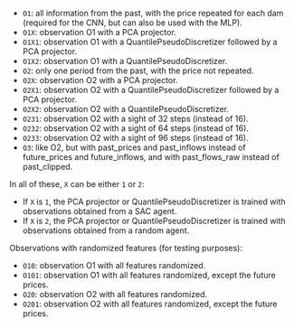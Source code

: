 - `O1`: all information from the past, with the price repeated for each dam
(required for the CNN, but can also be used with the MLP).
- `O1X`: observation O1 with a PCA projector.
- `O1X1`: observation O1 with a QuantilePseudoDiscretizer followed by a PCA projector.
- `O1X2`: observation O1 with a QuantilePseudoDiscretizer.
- `O2`: only one period from the past, with the price not repeated.
- `O2X`: observation O2 with a PCA projector.
- `O2X1`: observation O2 with a QuantilePseudoDiscretizer followed by a PCA projector.
- `O2X2`: observation O2 with a QuantilePseudoDiscretizer.
- `O231`: observation O2 with a sight of 32 steps (instead of 16).
- `O232`: observation O2 with a sight of 64 steps (instead of 16).
- `O233`: observation O2 with a sight of 96 steps (instead of 16).
- `O3`: like O2, but with past_prices and past_inflows instead of future_prices and future_inflows,
and with past_flows_raw instead of past_clipped.

In all of these, `X` can be either `1` or `2`:
- If `X` is `1`, the PCA projector or QuantilePseudoDiscretizer is trained with observations obtained from a SAC agent.
- If `X` is `2`, the PCA projector or QuantilePseudoDiscretizer is trained with observations obtained from a random agent.

Observations with randomized features (for testing purposes):
- `O10`: observation O1 with all features randomized.
- `O101`: observation O1 with all features randomized, except the future prices.
- `O20`: observation O2 with all features randomized.
- `O201`: observation O2 with all features randomized, except the future prices.
